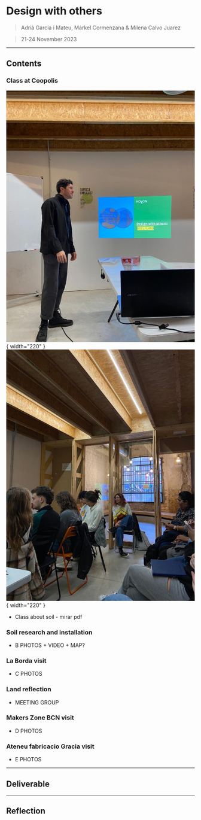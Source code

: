 # **Design with others**

> Adrià Garcia i Mateu, Markel Cormenzana & Milena Calvo Juarez

> 21-24 November 2023

---

## **Contents**

### Class at Coopolis

![](../images/Design%20with%20others/A.1.jpg){ width="220" }![](../images/Design%20with%20others/A.2.jpg){ width="220" }


- Class about soil - mirar pdf

### Soil research and installation

- B PHOTOS + VIDEO + MAP?

### La Borda visit

- C PHOTOS

### Land reflection

- MEETING GROUP

### Makers Zone BCN visit

- D PHOTOS


### Ateneu fabricacio Gracia visit

- E PHOTOS

______________________________
## **Deliverable**


______________________________
## **Reflection**